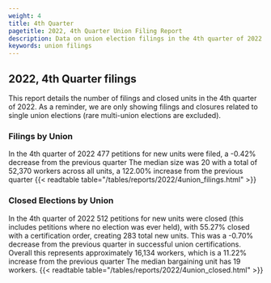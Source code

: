 ```yaml
---
weight: 4
title: 4th Quarter
pagetitle: 2022, 4th Quarter Union Filing Report
description: Data on union election filings in the 4th quarter of 2022
keywords: union filings
---
```


## 2022, 4th Quarter filings

This report details the number of filings and closed units in the 4th quarter of 2022. As a reminder, we are only showing filings and closures related to single union elections (rare multi-union elections are excluded).

### Filings by Union
In the 4th quarter of 2022 477 petitions for new units were filed, a -0.42% decrease from the previous quarter The median size was 20 with a total of 52,370 workers across all units, a 122.00% increase from the previous quarter
{{< readtable table="/tables/reports/2022/4union_filings.html" >}}

### Closed Elections by Union
In the 4th quarter of 2022 512 petitions for new units were closed (this includes petitions where no election was ever held), with 55.27% closed with a certification order, creating 283 total new units. This was a -0.70% decrease from the previous quarter in successful union certifications. Overall this represents approximately 16,134 workers, which is a 11.22% increase from the previous quarter The median bargaining unit has 19 workers.
{{< readtable table="/tables/reports/2022/4union_closed.html" >}}
